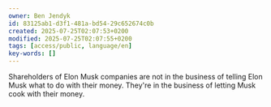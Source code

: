 ```yaml
---
owner: Ben Jendyk
id: 83125ab1-d3f1-481a-bd54-29c652674c0b
created: 2025-07-25T02:07:53+0200
modified: 2025-07-25T02:07:55+0200
tags: [access/public, language/en]
key-words: []
---
```


Shareholders of Elon Musk companies are not in the business of telling Elon Musk what to do with their money. They're in the business of letting Musk cook with their money.